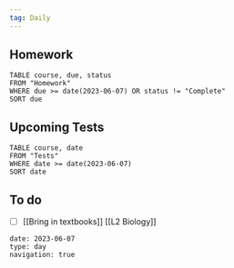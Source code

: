 ```yaml
---
tag: Daily
---
```

## Homework
```dataview
TABLE course, due, status
FROM "Homework" 
WHERE due >= date(2023-06-07) OR status != "Complete"
SORT due
```
## Upcoming Tests
```dataview
TABLE course, date
FROM "Tests" 
WHERE date >= date(2023-06-07)
SORT date
```
## To do
- [ ] [[Bring in textbooks]] [[L2 Biology]]

```gEvent
date: 2023-06-07
type: day
navigation: true
```